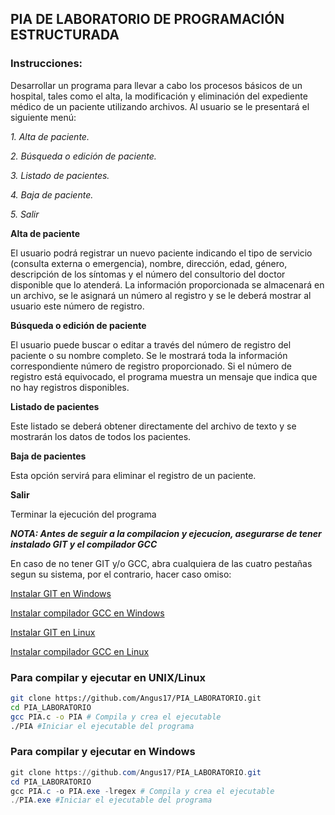 ## PIA DE LABORATORIO DE PROGRAMACIÓN ESTRUCTURADA

### Instrucciones: 

Desarrollar un programa para llevar a cabo los procesos básicos de un hospital, tales como el alta, la modificación y eliminación del expediente médico de un paciente utilizando archivos. Al usuario se le presentará el siguiente menú: 

*1. Alta de paciente.* 

*2. Búsqueda o edición de paciente.*

*3. Listado de pacientes.* 

*4. Baja de paciente.* 

*5. Salir*



 **Alta de paciente** 

El usuario podrá registrar un nuevo paciente indicando el tipo de servicio (consulta externa o emergencia), nombre, dirección, edad, género, descripción de los síntomas y el número del consultorio del doctor disponible que lo atenderá. La información proporcionada se almacenará en un archivo, se le asignará un número al registro y se le deberá mostrar al usuario este número de registro. 



**Búsqueda o edición de paciente**

El usuario puede buscar o editar a través del número de registro del paciente o su nombre completo. Se le mostrará toda la información correspondiente número de registro proporcionado. Si el número de registro está equivocado, el programa muestra un mensaje que indica que no hay registros disponibles. 



**Listado de pacientes** 

Este listado se deberá obtener directamente del archivo de texto y se mostrarán los datos de todos los pacientes. 



**Baja de pacientes** 

Esta opción servirá para eliminar el registro de un paciente.


**Salir**

Terminar la ejecución del programa


**_NOTA: Antes de seguir a la compilacion y ejecucion, asegurarse de tener instalado GIT y el compilador GCC_**

En caso de no tener GIT y/o GCC, abra cualquiera de las cuatro pestañas segun su sistema, por el contrario, hacer caso omiso:

[Instalar GIT en Windows](https://git-scm.com/download/win)

[Instalar compilador GCC en Windows](https://code.visualstudio.com/docs/languages/cpp)

[Instalar GIT en Linux](https://git-scm.com/download/linux)

[Instalar compilador GCC en Linux](https://redessy.com/como-instalar-y-usar-el-compilador-gcc-en-un-sistema-linux/)

### Para compilar y ejecutar en UNIX/Linux

```bash
git clone https://github.com/Angus17/PIA_LABORATORIO.git
cd PIA_LABORATORIO
gcc PIA.c -o PIA # Compila y crea el ejecutable
./PIA #Iniciar el ejecutable del programa
```
### Para compilar y ejecutar en Windows

```powershell
git clone https://github.com/Angus17/PIA_LABORATORIO.git
cd PIA_LABORATORIO
gcc PIA.c -o PIA.exe -lregex # Compila y crea el ejecutable
./PIA.exe #Iniciar el ejecutable del programa

```
